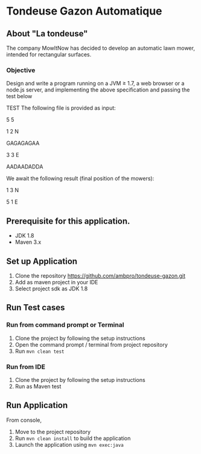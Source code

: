 # Tondeuse Gazon Automatique

## About "La tondeuse"

The company MowItNow has decided to develop an automatic lawn mower, intended for rectangular surfaces.

### Objective
Design and write a program running on a JVM ≥ 1.7, a web browser or a node.js server, and implementing the above specification and passing the test below

TEST
The following file is provided as input:

5 5

1 2 N

GAGAGAGAA

3 3 E

AADAADADDA

We await the following result (final position of the mowers):

1 3 N

5 1 E

## Prerequisite for this application.

- JDK 1.8 
- Maven 3.x

## Set up Application

1. Clone the repository https://github.com/ambpro/tondeuse-gazon.git
2. Add as maven project in your IDE
3. Select project sdk as JDK 1.8

## Run Test cases
### Run from command prompt or Terminal

1. Clone the project by following the setup instructions
2. Open the command prompt / terminal from project repository
3. Run `mvn clean test`

### Run from IDE

1. Clone the project by following the setup instructions
2. Run as Maven test

## Run Application
From console,

1. Move to the project repository
2. Run `mvn clean install` to build the application
3. Launch the application using `mvn exec:java`
